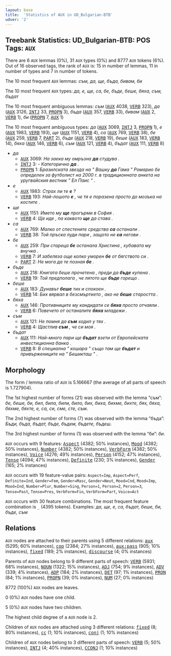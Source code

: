 ```yaml
---
layout: base
title:  'Statistics of AUX in UD_Bulgarian-BTB'
udver: '2'
---
```


## Treebank Statistics: UD_Bulgarian-BTB: POS Tags: `AUX`

There are 6 `AUX` lemmas (0%), 31 `AUX` types (0%) and 8777 `AUX` tokens (6%).
Out of 16 observed tags, the rank of `AUX` is: 15 in number of lemmas, 11 in number of types and 7 in number of tokens.

The 10 most frequent `AUX` lemmas: <em>съм, да, ще, бъда, бивам, би</em>

The 10 most frequent `AUX` types:  <em>да, е, ще, са, бе, бъде, беше, бяха, съм, бъдат</em>

The 10 most frequent ambiguous lemmas: <em>съм</em> (<tt><a href="bg_btb-pos-AUX.html">AUX</a></tt> 4038, <tt><a href="bg_btb-pos-VERB.html">VERB</a></tt> 323), <em>да</em> (<tt><a href="bg_btb-pos-AUX.html">AUX</a></tt> 3126, <tt><a href="bg_btb-pos-INTJ.html">INTJ</a></tt> 33, <tt><a href="bg_btb-pos-PROPN.html">PROPN</a></tt> 3), <em>бъда</em> (<tt><a href="bg_btb-pos-AUX.html">AUX</a></tt> 357, <tt><a href="bg_btb-pos-VERB.html">VERB</a></tt> 33), <em>бивам</em> (<tt><a href="bg_btb-pos-AUX.html">AUX</a></tt> 2, <tt><a href="bg_btb-pos-VERB.html">VERB</a></tt> 1), <em>би</em> (<tt><a href="bg_btb-pos-PROPN.html">PROPN</a></tt> 7, <tt><a href="bg_btb-pos-AUX.html">AUX</a></tt> 1)

The 10 most frequent ambiguous types:  <em>да</em> (<tt><a href="bg_btb-pos-AUX.html">AUX</a></tt> 3069, <tt><a href="bg_btb-pos-INTJ.html">INTJ</a></tt> 3, <tt><a href="bg_btb-pos-PROPN.html">PROPN</a></tt> 1), <em>е</em> (<tt><a href="bg_btb-pos-AUX.html">AUX</a></tt> 1983, <tt><a href="bg_btb-pos-VERB.html">VERB</a></tt> 193), <em>ще</em> (<tt><a href="bg_btb-pos-AUX.html">AUX</a></tt> 1151, <tt><a href="bg_btb-pos-VERB.html">VERB</a></tt> 4), <em>са</em> (<tt><a href="bg_btb-pos-AUX.html">AUX</a></tt> 769, <tt><a href="bg_btb-pos-VERB.html">VERB</a></tt> 38), <em>бе</em> (<tt><a href="bg_btb-pos-AUX.html">AUX</a></tt> 259, <tt><a href="bg_btb-pos-VERB.html">VERB</a></tt> 7, <tt><a href="bg_btb-pos-PART.html">PART</a></tt> 2), <em>бъде</em> (<tt><a href="bg_btb-pos-AUX.html">AUX</a></tt> 218, <tt><a href="bg_btb-pos-VERB.html">VERB</a></tt> 19), <em>беше</em> (<tt><a href="bg_btb-pos-AUX.html">AUX</a></tt> 183, <tt><a href="bg_btb-pos-VERB.html">VERB</a></tt> 14), <em>бяха</em> (<tt><a href="bg_btb-pos-AUX.html">AUX</a></tt> 146, <tt><a href="bg_btb-pos-VERB.html">VERB</a></tt> 6), <em>съм</em> (<tt><a href="bg_btb-pos-AUX.html">AUX</a></tt> 121, <tt><a href="bg_btb-pos-VERB.html">VERB</a></tt> 4), <em>бъдат</em> (<tt><a href="bg_btb-pos-AUX.html">AUX</a></tt> 111, <tt><a href="bg_btb-pos-VERB.html">VERB</a></tt> 8)


* <em>да</em>
  * <tt><a href="bg_btb-pos-AUX.html">AUX</a></tt> 3069: <em>На заека му омръзна <b>да</b> студува .</em>
  * <tt><a href="bg_btb-pos-INTJ.html">INTJ</a></tt> 3: <em>- Категорично <b>да</b> .</em>
  * <tt><a href="bg_btb-pos-PROPN.html">PROPN</a></tt> 1: <em>Бразилската звезда на " Вашку <b>да</b> Гама " Ромарио бе определен за футболист на 2000 г. в традиционната анкета на уругвайския вестник " Ел Паис " .</em>
* <em>е</em>
  * <tt><a href="bg_btb-pos-AUX.html">AUX</a></tt> 1983: <em>Страх ли те <b>е</b> ?</em>
  * <tt><a href="bg_btb-pos-VERB.html">VERB</a></tt> 193: <em>Най-лошото <b>е</b> , че тя е поразена просто до мозъка на костите .</em>
* <em>ще</em>
  * <tt><a href="bg_btb-pos-AUX.html">AUX</a></tt> 1151: <em>Името му <b>ще</b> прогърми в София .</em>
  * <tt><a href="bg_btb-pos-VERB.html">VERB</a></tt> 4: <em>Ще иде , па каквото <b>ще</b> да става .</em>
* <em>са</em>
  * <tt><a href="bg_btb-pos-AUX.html">AUX</a></tt> 769: <em>Малко от спестените средства <b>са</b> останали .</em>
  * <tt><a href="bg_btb-pos-VERB.html">VERB</a></tt> 38: <em>Той пръска луди пари , защото не <b>са</b> негови .</em>
* <em>бе</em>
  * <tt><a href="bg_btb-pos-AUX.html">AUX</a></tt> 259: <em>При стареца <b>бе</b> останала Христина , хубавата му внучка .</em>
  * <tt><a href="bg_btb-pos-VERB.html">VERB</a></tt> 7: <em>И забеляза още колко уморен <b>бе</b> от бягството си .</em>
  * <tt><a href="bg_btb-pos-PART.html">PART</a></tt> 2: <em>Не мога да те позная <b>бе</b> .</em>
* <em>бъде</em>
  * <tt><a href="bg_btb-pos-AUX.html">AUX</a></tt> 218: <em>Книгата беше прочетена , преди да <b>бъде</b> купена .</em>
  * <tt><a href="bg_btb-pos-VERB.html">VERB</a></tt> 19: <em>Той предполага , че лятото ще <b>бъде</b> горещо .</em>
* <em>беше</em>
  * <tt><a href="bg_btb-pos-AUX.html">AUX</a></tt> 183: <em>Дунавът <b>беше</b> тих и спокоен .</em>
  * <tt><a href="bg_btb-pos-VERB.html">VERB</a></tt> 14: <em>Бих вярвал в безсмъртието , ако не <b>беше</b> старостта .</em>
* <em>бяха</em>
  * <tt><a href="bg_btb-pos-AUX.html">AUX</a></tt> 146: <em>Противниците му кандидати се <b>бяха</b> просто отчаяли .</em>
  * <tt><a href="bg_btb-pos-VERB.html">VERB</a></tt> 6: <em>Повечето от останалите <b>бяха</b> младежи .</em>
* <em>съм</em>
  * <tt><a href="bg_btb-pos-AUX.html">AUX</a></tt> 121: <em>Не помня да <b>съм</b> ходил у тях .</em>
  * <tt><a href="bg_btb-pos-VERB.html">VERB</a></tt> 4: <em>Щастлив <b>съм</b> , че си моя .</em>
* <em>бъдат</em>
  * <tt><a href="bg_btb-pos-AUX.html">AUX</a></tt> 111: <em>Най-много пари ще <b>бъдат</b> взети от Европейската инвестиционна банка .</em>
  * <tt><a href="bg_btb-pos-VERB.html">VERB</a></tt> 8: <em>В специална " кошара " също там ще <b>бъдат</b> и привържениците на " Бешикташ " .</em>

## Morphology

The form / lemma ratio of `AUX` is 5.166667 (the average of all parts of speech is 1.727904).

The 1st highest number of forms (21) was observed with the lemma “съм”: <em>бе, беше, би, бил, била, били, било, бих, биха, бихме, бихте, бях, бяха, бяхме, бяхте, е, са, си, сме, сте, съм</em>.

The 2nd highest number of forms (7) was observed with the lemma “бъда”: <em>Бъди, бъда, бъдат, бъде, бъдем, бъдете, бъдеш</em>.

The 3rd highest number of forms (1) was observed with the lemma “би”: <em>би</em>.

`AUX` occurs with 9 features: <tt><a href="bg_btb-feat-Aspect.html">Aspect</a></tt> (4382; 50% instances), <tt><a href="bg_btb-feat-Mood.html">Mood</a></tt> (4382; 50% instances), <tt><a href="bg_btb-feat-Number.html">Number</a></tt> (4382; 50% instances), <tt><a href="bg_btb-feat-VerbForm.html">VerbForm</a></tt> (4382; 50% instances), <tt><a href="bg_btb-feat-Voice.html">Voice</a></tt> (4276; 49% instances), <tt><a href="bg_btb-feat-Person.html">Person</a></tt> (4152; 47% instances), <tt><a href="bg_btb-feat-Tense.html">Tense</a></tt> (4094; 47% instances), <tt><a href="bg_btb-feat-Definite.html">Definite</a></tt> (230; 3% instances), <tt><a href="bg_btb-feat-Gender.html">Gender</a></tt> (165; 2% instances)

`AUX` occurs with 19 feature-value pairs: `Aspect=Imp`, `Aspect=Perf`, `Definite=Ind`, `Gender=Fem`, `Gender=Masc`, `Gender=Neut`, `Mood=Cnd`, `Mood=Imp`, `Mood=Ind`, `Number=Plur`, `Number=Sing`, `Person=1`, `Person=2`, `Person=3`, `Tense=Past`, `Tense=Pres`, `VerbForm=Fin`, `VerbForm=Part`, `Voice=Act`

`AUX` occurs with 30 feature combinations.
The most frequent feature combination is `_` (4395 tokens).
Examples: <em>да, ще, е, са, бъдат, беше, би, бъде, съм</em>


## Relations

`AUX` nodes are attached to their parents using 5 different relations: <tt><a href="bg_btb-dep-aux.html">aux</a></tt> (5295; 60% instances), <tt><a href="bg_btb-dep-cop.html">cop</a></tt> (2384; 27% instances), <tt><a href="bg_btb-dep-aux-pass.html">aux:pass</a></tt> (905; 10% instances), <tt><a href="bg_btb-dep-fixed.html">fixed</a></tt> (189; 2% instances), <tt><a href="bg_btb-dep-discourse.html">discourse</a></tt> (4; 0% instances)

Parents of `AUX` nodes belong to 9 different parts of speech: <tt><a href="bg_btb-pos-VERB.html">VERB</a></tt> (5931; 68% instances), <tt><a href="bg_btb-pos-NOUN.html">NOUN</a></tt> (1322; 15% instances), <tt><a href="bg_btb-pos-ADJ.html">ADJ</a></tt> (754; 9% instances), <tt><a href="bg_btb-pos-ADV.html">ADV</a></tt> (339; 4% instances), <tt><a href="bg_btb-pos-ADP.html">ADP</a></tt> (184; 2% instances), <tt><a href="bg_btb-pos-DET.html">DET</a></tt> (97; 1% instances), <tt><a href="bg_btb-pos-PRON.html">PRON</a></tt> (84; 1% instances), <tt><a href="bg_btb-pos-PROPN.html">PROPN</a></tt> (39; 0% instances), <tt><a href="bg_btb-pos-NUM.html">NUM</a></tt> (27; 0% instances)

8772 (100%) `AUX` nodes are leaves.

0 (0%) `AUX` nodes have one child.

5 (0%) `AUX` nodes have two children.

The highest child degree of a `AUX` node is 2.

Children of `AUX` nodes are attached using 3 different relations: <tt><a href="bg_btb-dep-fixed.html">fixed</a></tt> (8; 80% instances), <tt><a href="bg_btb-dep-cc.html">cc</a></tt> (1; 10% instances), <tt><a href="bg_btb-dep-conj.html">conj</a></tt> (1; 10% instances)

Children of `AUX` nodes belong to 3 different parts of speech: <tt><a href="bg_btb-pos-VERB.html">VERB</a></tt> (5; 50% instances), <tt><a href="bg_btb-pos-INTJ.html">INTJ</a></tt> (4; 40% instances), <tt><a href="bg_btb-pos-CCONJ.html">CCONJ</a></tt> (1; 10% instances)

